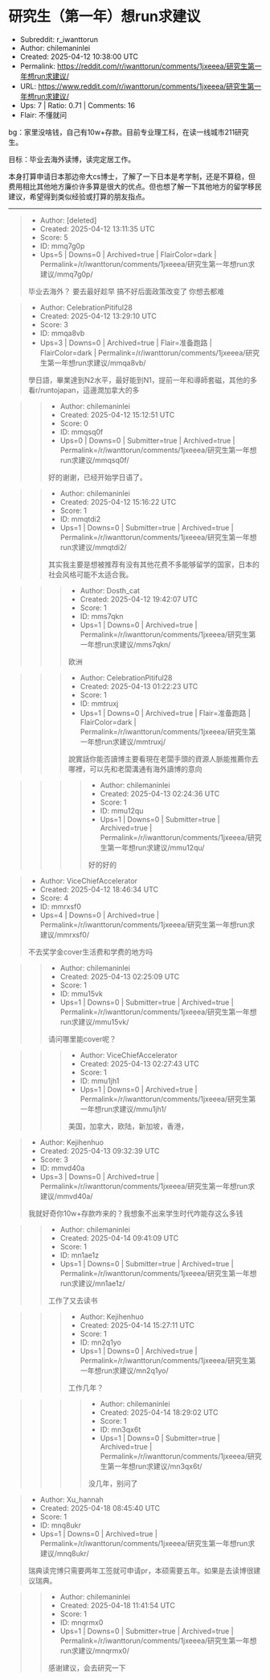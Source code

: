 # 研究生（第一年）想run求建议

- Subreddit: r_iwanttorun
- Author: chilemaninlei
- Created: 2025-04-12 10:38:00 UTC
- Permalink: https://reddit.com/r/iwanttorun/comments/1jxeeea/研究生第一年想run求建议/
- URL: https://www.reddit.com/r/iwanttorun/comments/1jxeeea/研究生第一年想run求建议/
- Ups: 7 | Ratio: 0.71 | Comments: 16
- Flair: 不懂就问


bg：家里没啥钱，自己有10w+存款。目前专业理工科，在读一线城市211研究生。

目标：毕业去海外读博，读完定居工作。

本身打算申请日本那边帝大cs博士，了解了一下日本是考学制，还是不算稳，但费用相比其他地方廉价许多算是很大的优点。但也想了解一下其他地方的留学移民建议，希望得到类似经验或打算的朋友指点。


---

> - Author: [deleted]
> - Created: 2025-04-12 13:11:35 UTC
> - Score: 5
> - ID: mmq7g0p
> - Ups=5 | Downs=0 | Archived=true | FlairColor=dark | Permalink=/r/iwanttorun/comments/1jxeeea/研究生第一年想run求建议/mmq7g0p/
>
> 毕业去海外？ 要去最好趁早 搞不好后面政策改变了 你想去都难

> - Author: CelebrationPitiful28
> - Created: 2025-04-12 13:29:10 UTC
> - Score: 3
> - ID: mmqa8vb
> - Ups=3 | Downs=0 | Archived=true | Flair=准备跑路 | FlairColor=dark | Permalink=/r/iwanttorun/comments/1jxeeea/研究生第一年想run求建议/mmqa8vb/
>
> 學日語，畢業達到N2水平，最好能到N1，提前一年和導師套磁，其他的多看r/runtojapan，這邊潤加拿大的多

>> - Author: chilemaninlei
>> - Created: 2025-04-12 15:12:51 UTC
>> - Score: 0
>> - ID: mmqsq0f
>> - Ups=0 | Downs=0 | Submitter=true | Archived=true | Permalink=/r/iwanttorun/comments/1jxeeea/研究生第一年想run求建议/mmqsq0f/
>>
>> 好的谢谢，已经开始学日语了。

>> - Author: chilemaninlei
>> - Created: 2025-04-12 15:16:22 UTC
>> - Score: 1
>> - ID: mmqtdi2
>> - Ups=1 | Downs=0 | Submitter=true | Archived=true | Permalink=/r/iwanttorun/comments/1jxeeea/研究生第一年想run求建议/mmqtdi2/
>>
>> 其实我主要是想被推荐有没有其他花费不多能够留学的国家，日本的社会风格可能不太适合我。

>>> - Author: Dosth_cat
>>> - Created: 2025-04-12 19:42:07 UTC
>>> - Score: 1
>>> - ID: mms7qkn
>>> - Ups=1 | Downs=0 | Archived=true | Permalink=/r/iwanttorun/comments/1jxeeea/研究生第一年想run求建议/mms7qkn/
>>>
>>> 欧洲

>>> - Author: CelebrationPitiful28
>>> - Created: 2025-04-13 01:22:23 UTC
>>> - Score: 1
>>> - ID: mmtruxj
>>> - Ups=1 | Downs=0 | Archived=true | Flair=准备跑路 | FlairColor=dark | Permalink=/r/iwanttorun/comments/1jxeeea/研究生第一年想run求建议/mmtruxj/
>>>
>>> 說實話你能否讀博主要看現在老闆手頭的資源人脈能推薦你去哪裡，可以先和老闆溝通有海外讀博的意向

>>>> - Author: chilemaninlei
>>>> - Created: 2025-04-13 02:24:36 UTC
>>>> - Score: 1
>>>> - ID: mmu12qu
>>>> - Ups=1 | Downs=0 | Submitter=true | Archived=true | Permalink=/r/iwanttorun/comments/1jxeeea/研究生第一年想run求建议/mmu12qu/
>>>>
>>>> 好的好的

> - Author: ViceChiefAccelerator
> - Created: 2025-04-12 18:46:34 UTC
> - Score: 4
> - ID: mmrxsf0
> - Ups=4 | Downs=0 | Archived=true | Permalink=/r/iwanttorun/comments/1jxeeea/研究生第一年想run求建议/mmrxsf0/
>
> 不去奖学金cover生活费和学费的地方吗

>> - Author: chilemaninlei
>> - Created: 2025-04-13 02:25:09 UTC
>> - Score: 1
>> - ID: mmu15vk
>> - Ups=1 | Downs=0 | Submitter=true | Archived=true | Permalink=/r/iwanttorun/comments/1jxeeea/研究生第一年想run求建议/mmu15vk/
>>
>> 请问哪里能cover呢？

>>> - Author: ViceChiefAccelerator
>>> - Created: 2025-04-13 02:27:43 UTC
>>> - Score: 1
>>> - ID: mmu1jh1
>>> - Ups=1 | Downs=0 | Archived=true | Permalink=/r/iwanttorun/comments/1jxeeea/研究生第一年想run求建议/mmu1jh1/
>>>
>>> 美国，加拿大，欧陆，新加坡，香港，

> - Author: Kejihenhuo
> - Created: 2025-04-13 09:32:39 UTC
> - Score: 3
> - ID: mmvd40a
> - Ups=3 | Downs=0 | Archived=true | Permalink=/r/iwanttorun/comments/1jxeeea/研究生第一年想run求建议/mmvd40a/
>
> 我就好奇你10w+存款咋来的？我想象不出来学生时代咋能存这么多钱

>> - Author: chilemaninlei
>> - Created: 2025-04-14 09:41:09 UTC
>> - Score: 1
>> - ID: mn1ae1z
>> - Ups=1 | Downs=0 | Submitter=true | Archived=true | Permalink=/r/iwanttorun/comments/1jxeeea/研究生第一年想run求建议/mn1ae1z/
>>
>> 工作了又去读书

>>> - Author: Kejihenhuo
>>> - Created: 2025-04-14 15:27:11 UTC
>>> - Score: 1
>>> - ID: mn2q1yo
>>> - Ups=1 | Downs=0 | Archived=true | Permalink=/r/iwanttorun/comments/1jxeeea/研究生第一年想run求建议/mn2q1yo/
>>>
>>> 工作几年？

>>>> - Author: chilemaninlei
>>>> - Created: 2025-04-14 18:29:02 UTC
>>>> - Score: 1
>>>> - ID: mn3qx6t
>>>> - Ups=1 | Downs=0 | Submitter=true | Archived=true | Permalink=/r/iwanttorun/comments/1jxeeea/研究生第一年想run求建议/mn3qx6t/
>>>>
>>>> 没几年，别问了

> - Author: Xu_hannah
> - Created: 2025-04-18 08:45:40 UTC
> - Score: 1
> - ID: mnq8ukr
> - Ups=1 | Downs=0 | Archived=true | Permalink=/r/iwanttorun/comments/1jxeeea/研究生第一年想run求建议/mnq8ukr/
>
> 瑞典读完博只需要两年工签就可申请pr，本硕需要五年。如果是去读博很建议瑞典。

>> - Author: chilemaninlei
>> - Created: 2025-04-18 11:41:54 UTC
>> - Score: 1
>> - ID: mnqrmx0
>> - Ups=1 | Downs=0 | Submitter=true | Archived=true | Permalink=/r/iwanttorun/comments/1jxeeea/研究生第一年想run求建议/mnqrmx0/
>>
>> 感谢建议，会去研究一下
